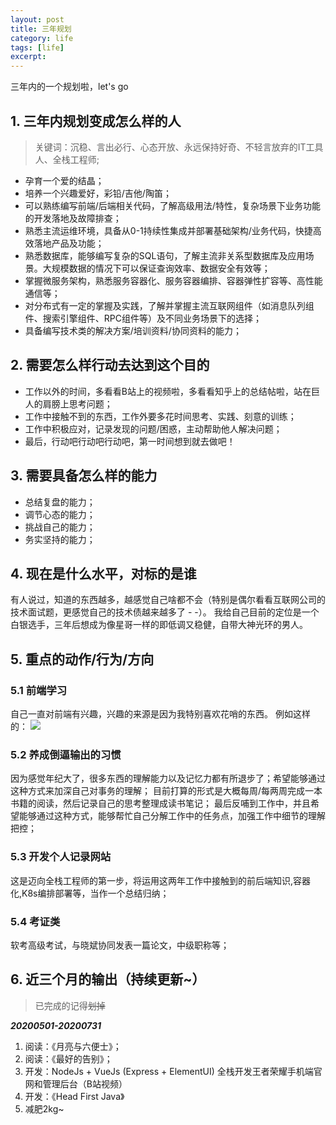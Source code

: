 ```yaml
---
layout: post
title: 三年规划
category: life
tags: [life]
excerpt: 
---
```

三年内的一个规划啦，let's go 
 
## 1. 三年内规划变成怎么样的人
>关键词：沉稳、言出必行、心态开放、永远保持好奇、不轻言放弃的IT工具人、全栈工程师;

- 孕育一个爱的结晶；
- 培养一个兴趣爱好，彩铅/吉他/陶笛；
- 可以熟练编写前端/后端相关代码，了解高级用法/特性，复杂场景下业务功能的开发落地及故障排查；
- 熟悉主流运维环境，具备从0-1持续性集成并部署基础架构/业务代码，快捷高效落地产品及功能；
- 熟悉数据库，能够编写复杂的SQL语句，了解主流非关系型数据库及应用场景。大规模数据的情况下可以保证查询效率、数据安全有效等；
- 掌握微服务架构，熟悉服务容器化、服务容器编排、容器弹性扩容等、高性能通信等；
- 对分布式有一定的掌握及实践，了解并掌握主流互联网组件（如消息队列组件、搜索引擎组件、RPC组件等）及不同业务场景下的选择；
- 具备编写技术类的解决方案/培训资料/协同资料的能力；

## 2. 需要怎么样行动去达到这个目的
- 工作以外的时间，多看看B站上的视频啦，多看看知乎上的总结帖啦，站在巨人的肩膀上思考问题；
- 工作中接触不到的东西，工作外要多花时间思考、实践、刻意的训练；
- 工作中积极应对，记录发现的问题/困惑，主动帮助他人解决问题；
- 最后，行动吧行动吧行动吧，第一时间想到就去做吧！

## 3. 需要具备怎么样的能力
- 总结复盘的能力；
- 调节心态的能力；
- 挑战自己的能力；
- 务实坚持的能力；

## 4. 现在是什么水平，对标的是谁 
有人说过，知道的东西越多，越感觉自己啥都不会（特别是偶尔看看互联网公司的技术面试题，更感觉自己的技术债越来越多了 - -）。
我给自己目前的定位是一个白银选手，三年后想成为像星哥一样的即低调又稳健，自带大神光环的男人。

## 5. 重点的动作/行为/方向

### 5.1 前端学习
自己一直对前端有兴趣，兴趣的来源是因为我特别喜欢花哨的东西。
例如这样的：
![](/assets/images/2020/0505/01.png)

### 5.2 养成倒逼输出的习惯
因为感觉年纪大了，很多东西的理解能力以及记忆力都有所退步了；希望能够通过这种方式来加深自己对事务的理解；
目前打算的形式是大概每周/每两周完成一本书籍的阅读，然后记录自己的思考整理成读书笔记；
最后反哺到工作中，并且希望能够通过这种方式，能够帮忙自己分解工作中的任务点，加强工作中细节的理解把控；

### 5.3 开发个人记录网站
这是迈向全栈工程师的第一步，将运用这两年工作中接触到的前后端知识,容器化,K8s编排部署等，当作一个总结归纳；

### 5.4 考证类
软考高级考试，与晓斌协同发表一篇论文，中级职称等；

## 6. 近三个月的输出（持续更新~）
> 已完成的记得~~划掉~~

***20200501-20200731***

1. 阅读：《月亮与六便士》；
2. 阅读：《最好的告别》；
3. 开发：NodeJs + VueJs (Express + ElementUI) 全栈开发王者荣耀手机端官网和管理后台（B站视频）
4. 开发：《Head First Java》
5. 减肥2kg~